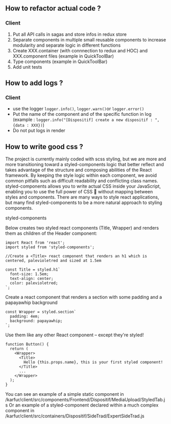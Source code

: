 ## How to refactor actual code ?

### Client

1. Put all API calls in sagas and store infos in redux store
2. Separate components in multiple small reusable components to increase modularity and separate logic in different functions
3. Create XXX.container (with connnection to redux and HOC) and XXX.component files (example in QuickToolBar)
4. Type components (example in QuickToolBar)
5. Add unit tests

## How to add logs ?

### Client

- use the logger `logger.info()`, `logger.warn()`or `logger.error()`
- Put the name of the component and of the specific function in log (example : `logger.info("[Dispositif] create a new dispositif : ", {data : XXX})`)
- Do not put logs in render

## How to write good css ?

The project is currently mainly coded with scss styling, but we are more and more transitioning toward a styled-components logic that better reflect and takes advantage of the structure and composing abilities of the React framework. By keeping the style logic within each component, we avoid common pitfalls such as difficult readability and conflicting class names.
styled-components allows you to write actual CSS inside your JavaScript, enabling you to use the full power of CSS 💪 without mapping between styles and components. There are many ways to style react applications, but many find styled-components to be a more natural approach to styling components.

styled-components

Below creates two styled react components (Title, Wrapper) and renders them as children of the Header component:

```
import React from 'react';
import styled from 'styled-components';

//Create a <Title> react component that renders an h1 which is centered, palevioletred and sized at 1.5em

const Title = styled.h1`
  font-size: 1.5em;
  text-align: center;
  color: palevioletred;
`;
```

Create a <Wrapper> react component that renders a section with some padding and a papayawhip background

```
const Wrapper = styled.section`
  padding: 4em;
  background: papayawhip;
`;
```

Use them like any other React component – except they're styled!

```
function Button() {
  return (
    <Wrapper>
      <Title>
        Hello {this.props.name}, this is your first styled component!
      </Title>
      ...
    </Wrapper>
  );
}
```

You can see an example of a simple static component in /karfur/client/src/components/Frontend/Dispositif/MediaUpload/StyledTab.js
Or an example of a styled-component declared within a much complex component in /karfur/client/src/containers/Dispositif/SideTrad/ExpertSideTrad.js
